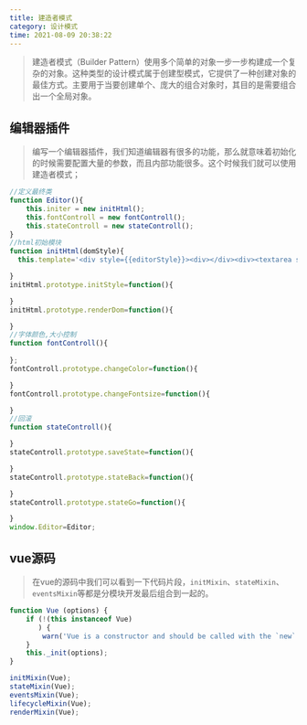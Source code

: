 ```yaml
---
title: 建造者模式
category: 设计模式
time: 2021-08-09 20:38:22
---
```


> 建造者模式（Builder Pattern）使用多个简单的对象一步一步构建成一个复杂的对象。这种类型的设计模式属于创建型模式，它提供了一种创建对象的最佳方式。主要用于当要创建单个、庞大的组合对象时，其目的是需要组合出一个全局对象。

## 编辑器插件

> 编写一个编辑器插件，我们知道编辑器有很多的功能，那么就意味着初始化的时候需要配置大量的参数，而且内部功能很多。这个时候我们就可以使用建造者模式；

```javascript
//定义最终类
function Editor(){
	this.initer = new initHtml();
    this.fontControll = new fontControll();
    this.stateControll = new stateControll();
}
//html初始模块
function initHtml(domStyle){
  this.template='<div style={{editorStyle}}><div></div><div><textarea style={{areaSyle}}/></div></div>';

}
initHtml.prototype.initStyle=function(){

}
initHtml.prototype.renderDom=function(){

}
//字体颜色,大小控制
function fontControll(){
  
};
fontControll.prototype.changeColor=function(){

}
fontControll.prototype.changeFontsize=function(){

}
//回滚
function stateControll(){

}
stateControll.prototype.saveState=function(){

}
stateControll.prototype.stateBack=function(){

}
stateControll.prototype.stateGo=function(){

}
window.Editor=Editor;
```

## vue源码

> 在vue的源码中我们可以看到一下代码片段，`initMixin`、`stateMixin`、`eventsMixin`等都是分模块开发最后组合到一起的。

```javascript
function Vue (options) {
    if (!(this instanceof Vue)
       ) {
        warn('Vue is a constructor and should be called with the `new` keyword');
    }
    this._init(options);
}

initMixin(Vue);
stateMixin(Vue);
eventsMixin(Vue);
lifecycleMixin(Vue);
renderMixin(Vue);
```
